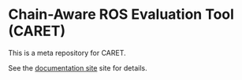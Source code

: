 # Chain-Aware ROS Evaluation Tool (CARET)

This is a meta repository for CARET.

See the [documentation site](https://tier4.github.io/CARET_doc/main/) site for details.
